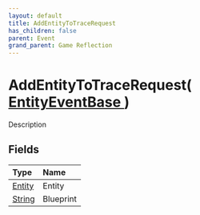 ```yaml
---
layout: default
title: AddEntityToTraceRequest
has_children: false
parent: Event
grand_parent: Game Reflection
---
```

# AddEntityToTraceRequest( [ EntityEventBase ](/riftbreaker-wiki/docs/game-reflection/events/entity_event_base/) )
Description 

## Fields

| Type | Name |
|:----------|:--------------|
| [Entity](/riftbreaker-wiki/docs/game-reflection/classes/entity/) | Entity |
| [String](/riftbreaker-wiki/docs/game-reflection/components/string/) | Blueprint |

